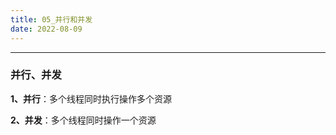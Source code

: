 ```yaml
---
title: 05_并行和并发
date: 2022-08-09
---
```


---

### 并行、并发

**1、并行**：多个线程同时执行操作多个资源

**2、并发**：多个线程同时操作一个资源

